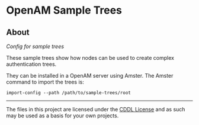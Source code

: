 <!--
 * The contents of this file are subject to the terms of the Common Development and
 * Distribution License (the License). You may not use this file except in compliance with the
 * License.
 *
 * You can obtain a copy of the License at legal/CDDLv1.0.txt. See the License for the
 * specific language governing permission and limitations under the License.
 *
 * When distributing Covered Software, include this CDDL Header Notice in each file and include
 * the License file at legal/CDDLv1.0.txt. If applicable, add the following below the CDDL
 * Header, with the fields enclosed by brackets [] replaced by your own identifying
 * information: "Portions copyright [year] [name of copyright owner]".
 *
 * Copyright 2018 ForgeRock AS. All Rights Reserved
-->
# OpenAM Sample Trees

## About

*Config for sample trees*

These sample trees show how nodes can be used to create complex authentication trees.

They can be installed in a OpenAM server using Amster. The Amster command to import the trees is:
```
import-config --path /path/to/sample-trees/root
```
* * *
The files in this project are licensed under the [CDDL License](https://forum.forgerock.com/cddlv1-0/) and as such may be used as a basis for your own projects.

